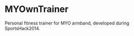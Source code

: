 MYOwnTrainer
==============

Personal fitness trainer for MYO armband, developed during SportsHack2014.

